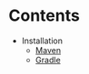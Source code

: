 # Contents
  - Installation
      - [Maven](../../wiki/installation#maven)
      - [Gradle](../../wiki/installation#gradle)

